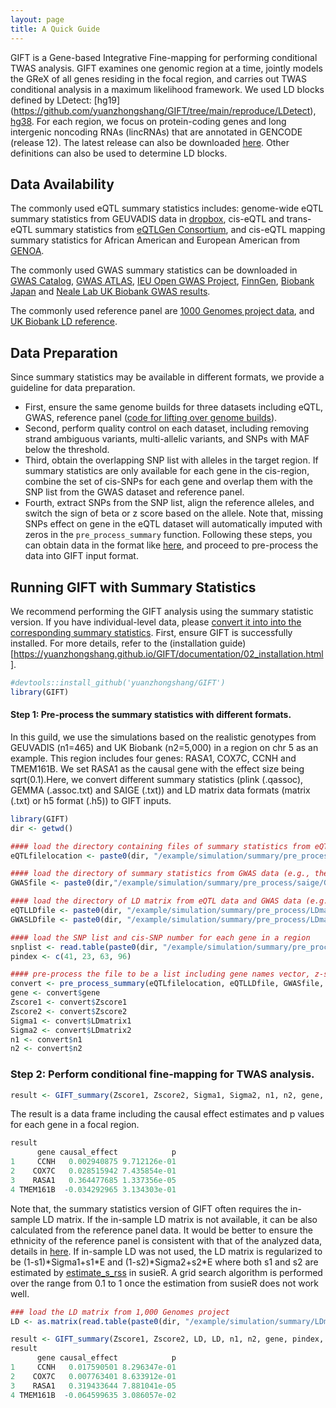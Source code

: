 ```yaml
---
layout: page
title: A Quick Guide
---
```


GIFT is a Gene-based Integrative Fine-mapping for performing conditional TWAS analysis. GIFT examines one genomic region at a time, jointly models the GReX of all genes residing in the focal region, and carries out TWAS conditional analysis in a maximum likelihood framework. We used LD blocks defined by LDetect: [hg19] (https://github.com/yuanzhongshang/GIFT/tree/main/reproduce/LDetect), [hg38](https://github.com/mancusolab/ma-focus/tree/master/pyfocus/data/ld_blocks). For each region, we focus on protein-coding genes and long intergenic noncoding RNAs (lincRNAs) that are annotated in GENCODE (release 12). The latest release can also be downloaded [here](https://www.gencodegenes.org/human/). Other definitions can also be used to determine LD blocks. 

Data Availability
-------------------
The commonly used eQTL summary statistics includes: genome-wide eQTL summary statistics from GEUVADIS data in [dropbox](https://www.dropbox.com/scl/fo/4nqcmkblerspfmva5stwf/ANHZU_kX2AlveEEbx9DKbZU?rlkey=qjcxprlk83t7pw8ka2ne2v4w9&dl=0), cis-eQTL and trans-eQTL summary statistics from [eQTLGen Consortium](https://www.eqtlgen.org/phase1.html), and cis-eQTL mapping summary statistics for African American and European American from [GENOA](https://xiangzhou.github.io/resources/).

The commonly used GWAS summary statistics can be downloaded in [GWAS Catalog](https://www.ebi.ac.uk/gwas/), [GWAS ATLAS](https://atlas.ctglab.nl/), [IEU Open GWAS Project](https://gwas.mrcieu.ac.uk/), [FinnGen](https://www.finngen.fi/en/access_results), [Biobank Japan](https://pheweb.jp/) and [Neale Lab UK Biobank GWAS results](https://www.nealelab.is/uk-biobank).

The commonly used reference panel are [1000 Genomes project data](https://ftp.1000genomes.ebi.ac.uk/vol1/ftp/release/20130502), and [UK Biobank LD reference](https://uchicago.app.box.com/s/jqocacd2fulskmhoqnasrknbt59x3xkn).

Data Preparation
-------------------
Since summary statistics may be available in different formats, we provide a guideline for data preparation. 
  * First, ensure the same genome builds for three datasets including eQTL, GWAS, reference panel ([code for lifting over genome builds](https://github.com/yuanzhongshang/GIFT/issues/12)).
  * Second, perform quality control on each dataset, including removing strand ambiguous variants, multi-allelic variants, and SNPs with MAF below the threshold.
  * Third, obtain the overlapping SNP list with alleles in the target region. If summary statistics are only available for each gene in the cis-region, combine the set of cis-SNPs for each gene and overlap them with the SNP list from the GWAS dataset and reference panel.
  * Fourth, extract SNPs from the SNP list, align the reference alleles, and switch the sign of beta or z score based on the allele. Note that, missing SNPs effect on gene in the eQTL dataset will automatically imputed with zeros in the `pre_process_summary` function. 
Following these steps, you can obtain data in the format like [here](https://yuanzhongshang.github.io/GIFT/documentation/03_data.html#gift-using-summary-statistics-as-input), and proceed to pre-process the data into GIFT input format.

Running GIFT with Summary Statistics
-------------------
We recommend performing the GIFT analysis using the summary statistic version. If you have individual-level data, please [convert it into into the corresponding summary statistics](https://yuanzhongshang.github.io/GIFT/documentation/05_analysis_reproduce.html#convert-the-individual-level-data-into-the-summary-statistics). First, ensure GIFT is successfully installed. For more details, refer to the (installation guide)[https://yuanzhongshang.github.io/GIFT/documentation/02_installation.html].
```r
#devtools::install_github('yuanzhongshang/GIFT')
library(GIFT)
```
#### Step 1: Pre-process the summary statistics with different formats.
In this guild, we use the simulations based on the realistic genotypes from GEUVADIS (n1=465) and UK Biobank (n2=5,000) in a region on chr 5 as an example. This region includes four genes: RASA1, COX7C, CCNH and TMEM161B. We set RASA1 as the causal gene with the effect size being sqrt(0.1).Here, we convert different summary statistics (plink (.qassoc), GEMMA (.assoc.txt) and SAIGE (.txt)) and LD matrix data formats (matrix (.txt) or h5 format (.h5)) to GIFT inputs. 
```r
library(GIFT)
dir <- getwd()

#### load the directory containing files of summary statistics from eQTL data only (e.g., the SAIGE output)
eQTLfilelocation <- paste0(dir, "/example/simulation/summary/pre_process/saige/eQTL")

#### load the directory of summary statistics from GWAS data (e.g., the SAIGE output)
GWASfile <- paste0(dir,"/example/simulation/summary/pre_process/saige/GWAS.txt")

#### load the directory of LD matrix from eQTL data and GWAS data (e.g., a long format: h5 format)
eQTLLDfile <- paste0(dir, "/example/simulation/summary/pre_process/LDmatrix1.h5")
GWASLDfile <- paste0(dir, "/example/simulation/summary/pre_process/LDmatrix2.h5")

#### load the SNP list and cis-SNP number for each gene in a region
snplist <- read.table(paste0(dir, "/example/simulation/summary/pre_process/snplist.txt"))$V1
pindex <- c(41, 23, 63, 96)

#### pre-process the file to be a list including gene names vector, z-score matrix and LD matrix of eQTL data and GWAS data
convert <- pre_process_summary(eQTLfilelocation, eQTLLDfile, GWASfile, GWASLDfile, snplist, pindex)
gene <- convert$gene
Zscore1 <- convert$Zscore1
Zscore2 <- convert$Zscore2
Sigma1 <- convert$LDmatrix1
Sigma2 <- convert$LDmatrix2
n1 <- convert$n1
n2 <- convert$n2
```

### Step 2: Perform conditional fine-mapping for TWAS analysis.
```r
result <- GIFT_summary(Zscore1, Zscore2, Sigma1, Sigma2, n1, n2, gene, pindex, R=NULL, maxiter=100, tol=1e-3, pleio=0, ncores=1, in_sample_LD=T, filter=T, split=5)
```
The result is a data frame including the causal effect estimates and p values for each gene in a focal region. 
```r
result
      gene causal_effect            p
1     CCNH   0.002940875 9.712126e-01
2    COX7C   0.028515942 7.435854e-01
3    RASA1   0.364477685 1.337356e-05
4 TMEM161B  -0.034292965 3.134303e-01
```
Note that, the summary statistics version of GIFT often requires the in-sample LD matrix. If the in-sample LD matrix is not available, it can be also calculated from the reference panel data. It would be better to ensure the ethnicity of the reference panel is consistent with that of the analyzed data, details in [here](https://yuanzhongshang.github.io/GIFT/documentation/06_Summary_statistic_issues.html). If in-sample LD was not used, the LD matrix is regularized to be (1-s1)\*Sigma1+s1\*E and (1-s2)\*Sigma2+s2\*E where both s1 and s2 are estimated by [estimate_s_rss](https://stephenslab.github.io/susieR/reference/estimate_s_rss.html) in susieR. A grid search algorithm is performed over the range from 0.1 to 1 once the estimation from susieR does not work well. 
```r
### load the LD matrix from 1,000 Genomes project
LD <- as.matrix(read.table(paste0(dir, "/example/simulation/summary/LDmatrix10000G.txt")))

result <- GIFT_summary(Zscore1, Zscore2, LD, LD, n1, n2, gene, pindex, R=NULL, maxiter=100, tol=1e-3, pleio=0, ncores=1, in_sample_LD=F, filter=T, split=5)
result
      gene causal_effect            p
1     CCNH   0.017590501 8.296347e-01
2    COX7C   0.007763401 8.633912e-01
3    RASA1   0.319433644 7.881041e-05
4 TMEM161B  -0.064599635 3.086057e-02
```